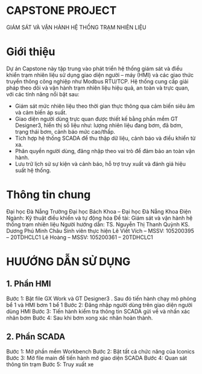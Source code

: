 # CAPSTONE PROJECT
GIÁM SÁT VÀ VẬN HÀNH HỆ THỐNG TRẠM NHIÊN LIỆU
# Giới thiệu
Dự án Capstone này tập trung vào phát triển hệ thống giám sát và điều khiển trạm nhiên liệu sử dụng giao diện người – máy (HMI) và các giao thức truyền thông công nghiệp như Modbus RTU/TCP. Hệ thống cung cấp giải pháp theo dõi và vận hành trạm nhiên liệu hiệu quả, an toàn và trực quan, với các tính năng nổi bật sau:
  - Giám sát mức nhiên liệu theo thời gian thực thông qua cảm biến siêu âm và cảm biến áp suất.
  - Giao diện người dùng trực quan được thiết kế bằng phần mềm GT Designer3, hiển thị số liệu như: lượng nhiên liệu đang bơm, đã bơm, trạng thái bơm, cảnh báo mức cao/thấp.
  -	Tích hợp hệ thống SCADA để thu thập dữ liệu, cảnh báo và điều khiển từ xa.
  -	Phân quyền người dùng, đăng nhập theo vai trò để đảm bảo an toàn vận hành.
  -	Lưu trữ lịch sử sự kiện và cảnh báo, hỗ trợ truy xuất và đánh giá hiệu suất hệ thống.


# Thông tin chung 
  Đại học Đà Nẵng
  Trường Đại học Bách Khoa – Đại học Đà Nẵng
  Khoa Điện
  Ngành: Kỹ thuật điều khiển và tự động hóa
  Đề tài: Giám sát và vận hành hệ thống trạm nhiên liệu
  Người hướng dẫn: TS. Nguyễn Thị Thanh Quỳnh 
                   KS. Dương Phú Minh Châu
  Sinh viên thực hiện
  Lê Viết Vích – MSSV: 105200395 – 20TDHCLC1
  Lê Hoàng – MSSV: 105200361 – 20TDHCLC1

# HUƯỚNG DẪN SỬ DỤNG
  ## 1. Phần HMI
  Bước 1: Bật file GX Work và GT Designer3 . Sau đó tiến hành chạy mô phỏng bể 1 và HMI bơm 1 bể 1
  Bước 2: Đăng nhập người dùng trên giao diện người dùng HMI
  Bước 3: Tiến hành kiểm tra thông tin SCADA gửi về và nhấn xác nhân bơm
  Bước 4: Sau khi bơm xong xác nhân hoàn thành.
  ## 2. Phần SCADA
  Bước 1: Mở phần mềm Workbench
  Bước 2: Bật tất cả chức năng của Iconics
  Bước 3: Mở file main để tiến hành mở giao diện SCADA
  Bước 4: Quan sát thông tin trạm
  Bước 5: Truy xuất xe
   




